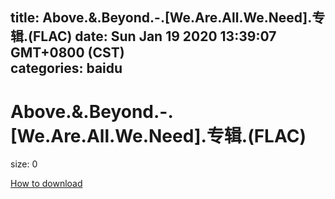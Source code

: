 
title: Above.&.Beyond.-.[We.Are.All.We.Need].专辑.(FLAC)
date: Sun Jan 19 2020 13:39:07 GMT+0800 (CST)    
categories: baidu
---

# Above.&.Beyond.-.[We.Are.All.We.Need].专辑.(FLAC)
size: 0
 
 

[How to download](https://bpcam.bemobtrk.com/go/2ceec3aa-1ca2-46d6-b9ff-aaa5c184517c?jno=1872)